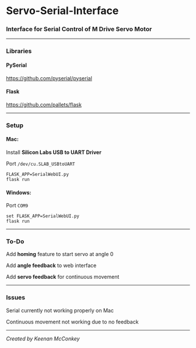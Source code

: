 # Servo-Serial-Interface

### Interface for Serial Control of M Drive Servo Motor

---

### Libraries

#### PySerial

https://github.com/pyserial/pyserial

#### Flask

https://github.com/pallets/flask

---

### Setup

#### Mac:
Install **Silicon Labs USB to UART Driver**

Port `/dev/cu.SLAB_USBtoUART`

```
FLASK_APP=SerialWebUI.py
flask run
```

#### Windows:
Port `COM9`

```
set FLASK_APP=SerialWebUI.py
flask run
```

---

### To-Do
Add **homing** feature to start servo at angle 0

Add **angle feedback** to web interface

Add **servo feedback** for continuous movement

---

### Issues

Serial currently not working properly on Mac

Continuous movement not working due to no feedback

---

*Created by Keenan McConkey*
